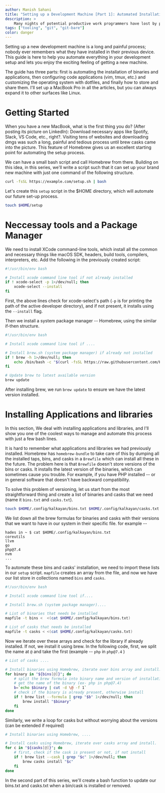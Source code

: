 ```yaml
---
author: Manish Sahani
title: "Setting up a Development Machine [Part 1]: Automated Installation"
description: >
    Many nights of potential productive work programmers have lost by procrastinating on properly setting up a new machine's development environment. This is the first article of the series which discusses some elegant ways to set up your new device with one single command.
tags: ["tooling", "git", "git-bare"]
color: danger
---
```


Setting up a new development machine is a long and painful process; nobody ever remembers what they have installed in their previous device. This guide is here to help you automate everything in your development setup and lets you enjoy the exciting feeling of getting a new machine.

The guide has three parts: first is automating the installation of binaries and applications, then configuring code applications (vim, tmux, etc.) and customizing the operating system with dotfiles, and finally how to store and share them. I'll set up a MacBook Pro in all the articles, but you can always expand it to other surfaces like Linux.

<!-- > If you have any trouble sounding condescending, find a UNIX user to show you how it's done. ~ Scott Adams -->

# Getting Started

When you have a new MacBook, what is the first thing you do? (After posting its picture on LinkedIn): Download necessary apps like Spotify, Slack, VS Code, etc., right?. Visiting tens of websites and downloading dmgs was such a long, painful and tedious process until brew casks came into the picture. This feature of Homebrew gives us an excellent starting point for automating the setup process.

We can have a small bash script and call Homebrew from there. Building on this idea, in this series, we'll write a script such that it can set up your brand new machine with just one command of the following structure.

```bash
curl -fsSL https://example.com/setup.sh | bash
```

Let's create this `setup` script in the $HOME directory, which will automate our future set-up process.

```bash
touch $HOME/setup
```

# Neccessay tools and a Package Manager

We need to install XCode command-line tools, which install all the common and necessary things like macOS SDK, headers, build tools, compilers, interpreters, etc. Add the following in the previously created script:

```bash
#!/usr/bin/env bash

# Install xcode command line tool if not already installed
if ! xcode-select -p 1>/dev/null; then
    xcode-select --install
fi
```

First, the above lines check for xcode-select's path (`-p` is for printing the path of the active developer directory), and if not present, it installs using the `--install` flag.

Then we install a system package manager -- Homebrew, using the similar if-then structure.

```bash
#!/usr/bin/env bash

# Install xcode command line tool if ....

# Install brew.sh (system package manager) if already not installed
if ! brew -h 1>/dev/null; then
    echo /bin/bash -c "$(curl -fsSL https://raw.githubusercontent.com/Homebrew/install/master/install.sh)"
fi

# Update brew to latest available version
brew update
```

After installing brew, we run `brew update` to ensure we have the latest version installed.

# Installing Applications and libraries

In this section, We deal with installing applications and libraries, and I'll show you one of the coolest ways to manage and automate this process with just a few bash lines.

It is hard to remember what applications and libraries we had previously installed. Homebrew has `homebrew-bundle` to take care of this by dumping all the installed taps, bins, and casks in a `Brewfile` which can install all these in the future. The problem here is that `Brewfile` doesn't store versions of the bins or casks. It installs the latest version of the binaries, which can sometimes cause you trouble. For example, if you have PHP installed -- or in general software that doesn't have backward compatibility.

To solve this problem of versioning, let us start from the most straightforward thing and create a list of binaries and casks that we need (name it `bins.txt` and `casks.txt`).

```bash
touch $HOME/.config/kalkayan/bins.txt $HOME/.config/kalkayan/casks.txt
```

We list down all the brew formulas for binaries and casks with their versions that we want to have in our system in their specific file. for example --

```
hades in ~ $ cat $HOME/.config/kalkayan/bins.txt
coreutils
llvm
go
php@7.4
nvm
...
```

To automate these bins and casks' installation, we need to import these lists in our `setup` script. `mapfile` creates an array from the file, and now we have our list store in collections named `bins` and `casks`.

```bash
#!/usr/bin/env bash

# Install xcode command line tool if....

# Install brew.sh (system package manager)....

# List of binaries that needs be installed
mapfile -t bins <  <(cat $HOME/.config/kalkayan/bins.txt)

# List of casks that needs be installed
mapfile -t casks < <(cat $HOME/.config/kalkayan/casks.txt)
```

Now we iterate over these arrays and check for the library if already installed. If not, we install it using brew. In the following code, first, we split the name at `@` and take the first (example -- `php` in `php@7.4` )

```bash
# List of casks ....

# Install binaries using Homebrew, iterate over bins array and install.
for binary in "${bins[@]}"; do
    # split the brew formula into binary name and version of installation and
    # get the name of the binary (ex- php in php@7.4)
    b=`echo $binary | cut -d \@ -f 1`
    # check if the binary is already present, otherwise install
    if ! brew list --formula | grep "$b" 1>/dev/null; then
        brew install "$binary"
    fi
done
```

Similarly, we write a loop for casks but without worrying about the versions (can be extended if required)

```bash
# Install binaries using Homebrew, ....

# Install casks using Homebrew, iterate over casks array and install.
for c in "${casks[@]}"; do
    # first, check if the cask is present or not, if not install
    if ! brew list --cask | grep "$c" 1>/dev/null; then
        brew casks install "$c"
    fi
done
```

In the second part of this series, we'll create a bash function to update our bins.txt and casks.txt when a bin/cask is installed or removed.

